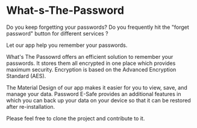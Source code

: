 # What-s-The-Password

Do you keep forgetting your passwords? Do you frequently hit the "forget password" button for different services ?

Let our app help you remember your passwords.

What's The Passowrd offers an efficient solution to remember your passwords. It stores them all encrypted in one place which provides maximum security. Encryption is based on the Advanced Encryption Standard (AES).

The Material Design of our app makes it easier for you to view, save, and manage your data. Password E-Safe provides an additional features in which you can back up your data on your device so that it can be restored after re-installation.

Please feel free to clone the project and contribute to it.
